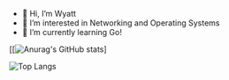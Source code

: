 - 👋 Hi, I’m Wyatt
- 👀 I’m interested in Networking and Operating Systems
- 🌱 I’m currently learning Go!





[[![Anurag's GitHub stats](https://github-readme-stats.vercel.app/api?username=WyattBram&theme=onedark)]





![Top Langs](https://github-readme-stats.vercel.app/api/top-langs/?username=WyattBram&layout=compact&them=onedark)


<!---
WyattBram/WyattBram is a ✨ special ✨ repository because its `README.md` (this file) appears on your GitHub profile.
You can click the Preview link to take a look at your changes.
--->
